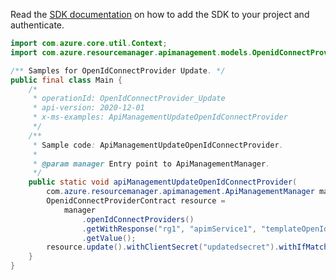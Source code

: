 Read the [SDK documentation](https://github.com/Azure/azure-sdk-for-java/blob/azure-resourcemanager-apimanagement_1.0.0-beta.2/sdk/apimanagement/azure-resourcemanager-apimanagement/README.md) on how to add the SDK to your project and authenticate.

```java
import com.azure.core.util.Context;
import com.azure.resourcemanager.apimanagement.models.OpenidConnectProviderContract;

/** Samples for OpenIdConnectProvider Update. */
public final class Main {
    /*
     * operationId: OpenIdConnectProvider_Update
     * api-version: 2020-12-01
     * x-ms-examples: ApiManagementUpdateOpenIdConnectProvider
     */
    /**
     * Sample code: ApiManagementUpdateOpenIdConnectProvider.
     *
     * @param manager Entry point to ApiManagementManager.
     */
    public static void apiManagementUpdateOpenIdConnectProvider(
        com.azure.resourcemanager.apimanagement.ApiManagementManager manager) {
        OpenidConnectProviderContract resource =
            manager
                .openIdConnectProviders()
                .getWithResponse("rg1", "apimService1", "templateOpenIdConnect2", Context.NONE)
                .getValue();
        resource.update().withClientSecret("updatedsecret").withIfMatch("*").apply();
    }
}
```
